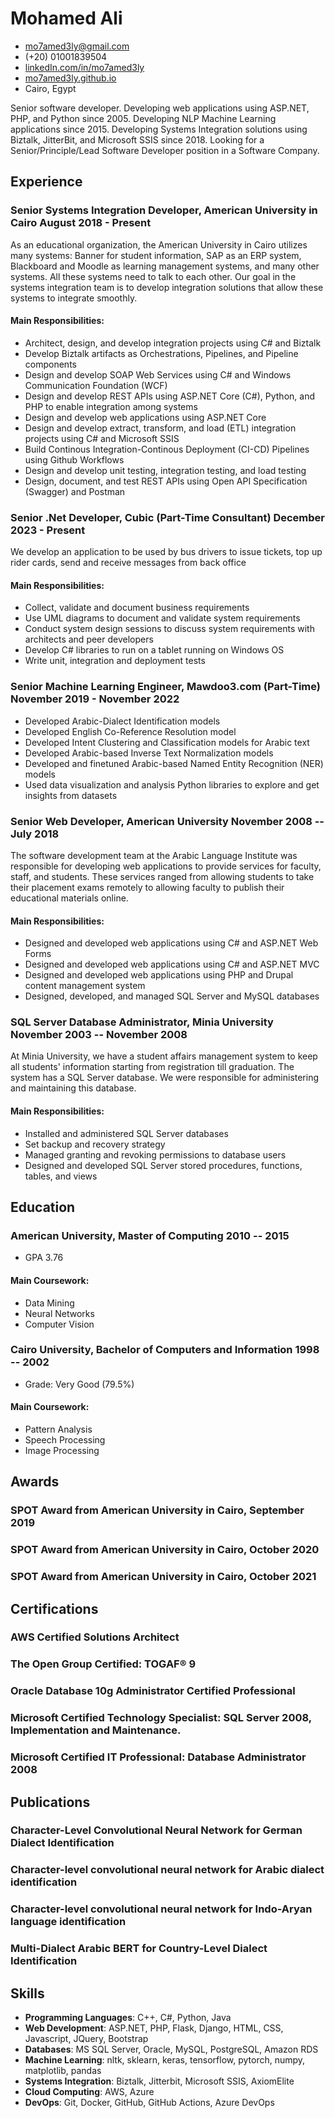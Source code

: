 <!-- The (first) h1 will be used as the <title> of the HTML page -->
# Mohamed Ali

<!-- The unordered list immediately after the h1 will be formatted on a single
line. It is intended to be used for contact details -->
- <mo7amed3ly@gmail.com>
- (+20) 01001839504
- [linkedIn.com/in/mo7amed3ly](https://linkedIn.com/in/mo7amed3ly)
- [mo7amed3ly.github.io](http://mo7amed3ly.github.io)
- Cairo, Egypt

<!-- The paragraph after the h1 and ul and before the first h2 is optional. It
is intended to be used for a short summary. -->
Senior software developer. Developing web applications using ASP.NET, PHP, and Python since 2005. Developing NLP Machine Learning applications since 2015. Developing Systems Integration solutions using Biztalk, JitterBit, and Microsoft SSIS since 2018. Looking for a Senior/Principle/Lead Software Developer position in a Software Company.

## Experience
<!-- You have to wrap the "left" and "right" half of these headings in spans by
hand -->

### <span>Senior Systems Integration Developer, American University in Cairo</span> <span>August 2018 - Present</span>
As an educational organization, the American University in Cairo utilizes many systems: Banner for student information, SAP as an ERP system, Blackboard and Moodle as learning management systems, and many other systems. All these systems need to talk to each other. Our goal in the systems integration team is to develop integration solutions that allow these systems to integrate smoothly.
#### Main Responsibilities:
 - Architect, design, and develop integration projects using C# and Biztalk
 - Develop Biztalk artifacts as Orchestrations, Pipelines, and Pipeline components
 - Design and develop SOAP Web Services using C# and Windows Communication Foundation (WCF)
 - Design and develop REST APIs using ASP.NET Core (C#), Python, and PHP to enable integration among systems
 - Design and develop web applications using ASP.NET Core
 - Design and develop extract, transform, and load (ETL) integration projects using C# and Microsoft SSIS
 - Build Continous Integration-Continous Deployment (CI-CD) Pipelines using Github Workflows
 - Design and develop unit testing, integration testing, and load testing
 - Design, document, and test REST APIs using Open API Specification (Swagger) and Postman

### <span>Senior .Net Developer, Cubic (Part-Time Consultant)</span> <span>December 2023 - Present</span>
We develop an application to be used by bus drivers to issue tickets, top up rider cards, send and receive messages from back office
#### Main Responsibilities:
- Collect, validate and document business requirements
- Use UML diagrams to document and validate system requirements
- Conduct system design sessions to discuss system requirements with architects and peer developers
- Develop C# libraries to run on a tablet running on Windows OS
- Write unit, integration and deployment tests
 
### <span>Senior Machine Learning Engineer, Mawdoo3.com (Part-Time)</span> <span>November 2019 - November 2022</span>
- Developed Arabic-Dialect Identification models
- Developed English Co-Reference Resolution model
- Developed Intent Clustering and Classification models for Arabic text
- Developed Arabic-based Inverse Text Normalization models
- Developed and finetuned Arabic-based Named Entity Recognition (NER) models
- Used data visualization and analysis Python libraries to explore and get insights from datasets

### <span>Senior Web Developer, American University</span> <span>November 2008 -- July 2018</span>
The software development team at the Arabic Language Institute was responsible for developing web applications to provide services for faculty, staff, and students. These services ranged from allowing students to take their placement exams remotely to allowing faculty to publish their educational materials online.
#### Main Responsibilities:
 - Designed and developed web applications using C# and ASP.NET Web Forms
 - Designed and developed web applications using C# and ASP.NET MVC
 - Designed and developed web applications using PHP and Drupal content management system
 - Designed, developed, and managed SQL Server and MySQL databases
 
### <span>SQL Server Database Administrator, Minia University</span> <span>November 2003 -- November 2008</span>
At Minia University, we have a student affairs management system to keep all students' information starting from registration till graduation. The system has a SQL Server database. We were responsible for administering and maintaining this database.
#### Main Responsibilities:
 - Installed and administered SQL Server databases
 - Set backup and recovery strategy
 - Managed granting and revoking permissions to database users
 - Designed and developed SQL Server stored procedures, functions, tables, and views

## Education
### <span>American University, Master of Computing</span> <span>2010 -- 2015</span>
  - GPA 3.76
#### Main Coursework:
 - Data Mining
 - Neural Networks
 - Computer Vision
### <span>Cairo University, Bachelor of Computers and Information</span> <span>1998 -- 2002</span>
  - Grade: Very Good (79.5%)
#### Main Coursework:
 - Pattern Analysis
 - Speech Processing
 - Image Processing
## Awards
### SPOT Award from American University in Cairo, September 2019
### SPOT Award from American University in Cairo, October 2020
### SPOT Award from American University in Cairo, October 2021
## Certifications
### AWS Certified Solutions Architect
### The Open Group Certified: TOGAF® 9
### Oracle Database 10g Administrator Certified Professional
### Microsoft Certified Technology Specialist: SQL Server 2008, Implementation and Maintenance.
### Microsoft Certified IT Professional: Database Administrator 2008
## Publications
### Character-Level Convolutional Neural Network for German Dialect Identification
### Character-level convolutional neural network for Arabic dialect identification
### Character-level convolutional neural network for Indo-Aryan language identification
### Multi-Dialect Arabic BERT for Country-Level Dialect Identification
## Skills
 - __Programming Languages__: C++, C#, Python, Java
 - __Web Development__: ASP.NET, PHP, Flask, Django, HTML, CSS, Javascript, JQuery, Bootstrap
 - __Databases__: MS SQL Server, Oracle, MySQL, PostgreSQL, Amazon RDS
 - __Machine Learning__: nltk, sklearn, keras, tensorflow, pytorch, numpy, matplotlib, pandas
 - __Systems Integration__: Biztalk, Jitterbit, Microsoft SSIS, AxiomElite
 - __Cloud Computing__: AWS, Azure
 - __DevOps__: Git, Docker, GitHub, GitHub Actions, Azure DevOps
